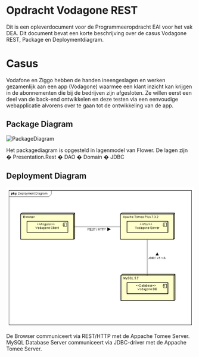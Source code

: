 # Opdracht Vodagone REST

Dit is een opleverdocument voor de Programmeeropdracht EAI voor het vak DEA.
Dit document bevat een korte beschrijving over de casus Vodagone REST,
Package en Deploymentdiagram.



# Casus

Vodafone en Ziggo hebben de handen ineengeslagen en werken gezamenlijk aan een app (Vodagone) waarmee een klant inzicht kan krijgen in de abonnementen die bij de bedrijven zijn afgesloten. Ze willen eerst een deel van de back-end ontwikkelen en deze testen via een eenvoudige webapplicatie alvorens over te gaan tot de ontwikkeling van de app.

## Package Diagram


![PackageDiagram](packagediagram.png)

Het packagediagram is opgesteld in lagenmodel van Flower. De lagen zijn
�	Presentation.Rest
�	DAO
�	Domain
�	JDBC

## Deployment Diagram

![Deployment Diagram](deploymentdiagram.png)

De Browser communiceert via REST/HTTP met de Appache Tomee Server. MySQL Database Server communiceert via JDBC-driver met de Appache Tomee Server.
